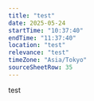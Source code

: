 ```yaml
---
title: "test"
date: 2025-05-24
startTime: "10:37:40"
endTime: "11:37:40"
location: "test"
relevance: "test"
timeZone: "Asia/Tokyo"
sourceSheetRow: 35
---
```


test
